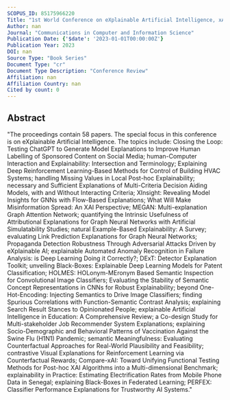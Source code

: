 ```yaml
---
SCOPUS_ID: 85175966220
Title: "1st World Conference on eXplainable Artificial Intelligence, xAI 2023"
Author: nan
Journal: "Communications in Computer and Information Science"
Publication Date: {'$date': '2023-01-01T00:00:00Z'}
Publication Year: 2023
DOI: nan
Source Type: "Book Series"
Document Type: "cr"
Document Type Description: "Conference Review"
Affiliation: nan
Affiliation Country: nan
Cited by count: 0
---
```


## Abstract
"The proceedings contain 58 papers. The special focus in this conference is on eXplainable Artificial Intelligence. The topics include: Closing the Loop: Testing ChatGPT to Generate Model Explanations to Improve Human Labelling of Sponsored Content on Social Media; human-Computer Interaction and Explainability: Intersection and Terminology; Explaining Deep Reinforcement Learning-Based Methods for Control of Building HVAC Systems; handling Missing Values in Local Post-hoc Explainability; necessary and Sufficient Explanations of Multi-Criteria Decision Aiding Models, with and Without Interacting Criteria; XInsight: Revealing Model Insights for GNNs with Flow-Based Explanations; What Will Make Misinformation Spread: An XAI Perspective; MEGAN: Multi-explanation Graph Attention Network; quantifying the Intrinsic Usefulness of Attributional Explanations for Graph Neural Networks with Artificial Simulatability Studies; natural Example-Based Explainability: A Survey; evaluating Link Prediction Explanations for Graph Neural Networks; Propaganda Detection Robustness Through Adversarial Attacks Driven by eXplainable AI; explainable Automated Anomaly Recognition in Failure Analysis: is Deep Learning Doing it Correctly?; DExT: Detector Explanation Toolkit; unveiling Black-Boxes: Explainable Deep Learning Models for Patent Classification; HOLMES: HOLonym-MEronym Based Semantic Inspection for Convolutional Image Classifiers; Evaluating the Stability of Semantic Concept Representations in CNNs for Robust Explainability; beyond One-Hot-Encoding: Injecting Semantics to Drive Image Classifiers; finding Spurious Correlations with Function-Semantic Contrast Analysis; explaining Search Result Stances to Opinionated People; explainable Artificial Intelligence in Education: A Comprehensive Review; a Co-design Study for Multi-stakeholder Job Recommender System Explanations; explaining Socio-Demographic and Behavioral Patterns of Vaccination Against the Swine Flu (H1N1) Pandemic; semantic Meaningfulness: Evaluating Counterfactual Approaches for Real-World Plausibility and Feasibility; contrastive Visual Explanations for Reinforcement Learning via Counterfactual Rewards; Compare-xAI: Toward Unifying Functional Testing Methods for Post-hoc XAI Algorithms into a Multi-dimensional Benchmark; explainability in Practice: Estimating Electrification Rates from Mobile Phone Data in Senegal; explaining Black-Boxes in Federated Learning; PERFEX: Classifier Performance Explanations for Trustworthy AI Systems."
